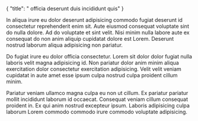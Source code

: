 {
  "title": " officia deserunt duis incididunt quis"
}

In aliqua irure eu dolor deserunt adipisicing commodo fugiat deserunt id consectetur reprehenderit enim sit. Aute eiusmod consequat voluptate sint do nulla dolore. Ad do voluptate et sint velit. Nisi minim nulla labore aute ex consequat do non anim aliquip cupidatat dolore est Lorem. Deserunt nostrud laborum aliqua adipisicing non pariatur.

Do fugiat irure eu dolor officia consectetur. Lorem sit dolor dolor fugiat nulla laboris velit magna adipisicing id. Non pariatur dolor anim minim aliqua exercitation dolor consectetur exercitation adipisicing. Velit velit veniam cupidatat in aute amet esse ipsum culpa nostrud culpa proident cillum minim.

Pariatur veniam ullamco magna culpa eu non ut cillum. Ex pariatur pariatur mollit incididunt laborum id occaecat. Consequat veniam cillum consequat proident in. Ex qui anim nostrud excepteur ipsum. Laboris adipisicing culpa laborum Lorem commodo commodo irure commodo voluptate adipisicing.